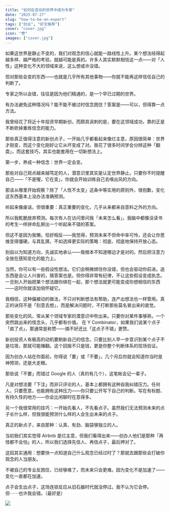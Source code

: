 ```yaml
---
title: "如何在变动的世界中成为专家"
date: "2025-07-27"
slug: "how-to-be-an-expert"
tags: ["创业", "好文推荐"]
cover: "cover.jpg"
icon: "😎"
images: ["cover.jpg"]
---
```

如果这世界是静止不变的，我们对观念的信心就能一路线性上升。某个想法经得起越多样、越严格的考验，就越可能是真的。许多人其实默默相信这一点——对「人性」这种变化不大的领域来说，这么想或许没错。



但对那些会变的东西——也就是几乎所有其他事物——你就不能再这样信任自己的判断了。



专家之所以会错，往往是因为他们精通的，是一个早已过期的世界。



有办法避免这种情况吗？能不能不被过时信念困住？答案是——可以，但得靠一点方法。



我曾经花了将近十年投资早期新创，而颇具讽刺的是，要在这领域成功，靠的正是不断砍掉重练信念的能力。



那些真正值得注意的新创点子，一开始几乎都看起来像烂主意，原因很简单：世界才刚变，而这个变化刚好让它从坏变成了对。我花了很多时间学会分辨这种「翻盘」，而这套技巧，其实也能套用在一切新想法上。



第一步，养成一种信念：世界一定会变。



那些对自己观点越来越笃定的人，潜意识里其实是认定世界静止。只要你不时提醒自己——「不是喔，它在变」，你就会开始训练自己去嗅出风的方向。



那该从哪里开始观察？除了「人性不太变」这条中等实用的原则外，很抱歉，变化这东西基本上没办法准确预测。



听起来像废话，但很重要：真正重要的变化，几乎从来都来自意料之外的方向。



所以我乾脆放弃预测。每次有人在访问里问我「未来怎么看」，我脑中都像没读书的考生一样拼命乱掰出一个听起来不错的答案。



但这不是因为我懒。恰好相反——我觉得，预测未来不但命中率可怜，还会让你思维变得僵硬。与其乱猜，不如选择更实际的策略：彻底、彻底地保持开放心态。



别自以为知道方向，先诚实地承认——我根本不知道哪边才是对的。然后把注意力全放在感知变化的能力上。



当然，你可以有一些假设性想法。它们会稍微绑住你没错，但也会驱动你前进。追东西是会让人兴奋的，猜答案也是。但你得非常有纪律，不让这些假设变成执念。
一旦别人开始把某个想法跟你绑在一起，那个想法就更可能变成你想相信的东西——这时你就该加倍怀疑它。



我相信，这种偏被动的做法，不只对判断想法有帮助，连产出想法也一样管用。真正的诀窍不是「刻意去想」，而是解决问题时，不打断那些莫名冒出来的直觉。



那些变化的风，常从某个领域专家的潜意识中吹出来。只要你对某件事够熟，一个突然跳出来的怪念头，几乎都有价值。
在 Y Combinator，如果我们说某个点子「疯了点」，那通常是称赞——搞不好还比「这点子不错」更赞。



新创投资人有极高的动机要刷新自己的信念。只要比别人早一步意识到某个点子不是垃圾，那就可能赚翻。这个回报不只是钱，更是你整个判断体系的现场验证。



因为创办人站在你面前，你得说「要」或「不要」，几个月后你就会知道你当时是神预测，还是大走眼。



那些说「不要」而错过 Google 的人（真的有几个），这笔帐会记一辈子。



凡是对想法要「下注」而非只评论的人，基本上都拥有这种自我纠错压力。任何人，只要愿意，也能拥有这种压力——你只要公开写下自己的判断。写在有标题、有持久性的地方——你会比闲聊时在意得多。



另一个我很常用的技巧：一开始先看人，不先看点子。虽然我们无法预测未来的点子长什么样，但我很能预测什么样的人会生出未来的点子。



真正的新点子，来自那种：认真、有劲、脑袋够独立的人。



当初我们其实觉得 Airbnb 是烂主意，但我们看得出来——创办人他们是那种「再怪都不会怕」的人，所以我们选择先信人、再信点子，最后押对了。



这招其实通用：想要快一点知道自己什么观念已经过时了？那就去跟那些会打破你观念的人当朋友。



不被自己的专业反困住，已经够难了，而未来只会更难。因为变化不是加速了——变化一直都在加速。



点子会生出点子，这场连锁反应从旧石器时代就没停过。我不认为它会停。
但⋯⋯也许我会错。（最好是）




![](https://prod-files-secure.s3.us-west-2.amazonaws.com/112d0858-5090-4d34-a606-b75eb8d65fd2/46476355-9cf3-4e99-9b7a-3531bc426380/1000202064.png?X-Amz-Algorithm=AWS4-HMAC-SHA256&X-Amz-Content-Sha256=UNSIGNED-PAYLOAD&X-Amz-Credential=ASIAZI2LB466XPXZ75BU%2F20251101%2Fus-west-2%2Fs3%2Faws4_request&X-Amz-Date=20251101T041843Z&X-Amz-Expires=3600&X-Amz-Security-Token=IQoJb3JpZ2luX2VjEFwaCXVzLXdlc3QtMiJGMEQCIAMldHF1vKkP0iVE9iA7%2FzTrupQXqeRiDncc1oUe7YtfAiA8yBfIw259aEhYlYi%2F5bxWYcz4TVl0LI1qAkAET7weLSr%2FAwglEAAaDDYzNzQyMzE4MzgwNSIMAJZzdMq%2BfbJrrDbvKtwDOqBv4UtDpAi8GmrvHmaYZVUBGEmO7ZZTXu33sXlpc5%2BkC62EDuSbvSzgckIhYW5rk2eOzQBkipNOmB7DNFw4ww60DhWM7l034sDszwiVT0FjKfxMn9afBmoD6XVL7V57%2FFAY5i8IDTx3xWo%2F9C47EWYSfAkrn89kEnetbPXAMDGAS2KiwH5ZbttJsruMNgvHlyYWUtUn1%2FZN6ObW2tbf4VL1ISOCJ2AQpQzZC2YYAb1xiJ22gsge3zC4dEBiUYdtOczzlNSjEYWxc6TcfX0Yy%2BqWkYw%2BIpQ9lEuP3INyFl07es3%2FDOy0YA0FsSz1LLZeJOvbddQT1K2tp6539MQIr%2FGL8TphZrOh%2Bgrsh8pHWjVCyCPZhylNNWa5ShIMN47iAq9bf3eO73ntUaOPXwtepEr9Hwsp7wzaKn6p9%2F0RNMlaqZXjiSYIqRzfqF7SfC9DT%2Bx3ABZ1SrZzRJMF7MNFhlUiCEHblJwG9%2BdGUfIVOljBdfO4hjVXKgILjeZAuaDqpp4h7nntXQVSQHBQBEgOD7%2B1Cz4Bnh%2BTUBet1X0ZC%2FQyxk2dOo6ZK4pMbowGW%2Fxr%2FTHim4a7MB5mk41JffFtUbnL8ZzAZyd7tiLgEt4Uaa7aV3gTISGeZD4Tx%2Fsw2ouWyAY6pgGIVwMQsDkPXixJhHRixmfs6%2Bh4pFd5AzmVB%2BZjjAHUKTKJcnakXrnZK5MxZYH5GrgNVp3ChCGjltQhdGZ5RIR6M0p031kbQ7BNk1SxhEVCPLk5ZfwHKz4C0X59rYhxcqcffbJ%2F55IpmgKqgO0UP7fUn5LWACE1q0A5bLJAQSmwAmWq%2FL3uZz1G2vL4tLpI8As0u5MOCMsqkCjfgxdcuwkYHtt2b2Ro&X-Amz-Signature=b63815cd3780388ffe8352e712176b79107f71360ac9b6d1767da0208819d206&X-Amz-SignedHeaders=host&x-amz-checksum-mode=ENABLED&x-id=GetObject)

